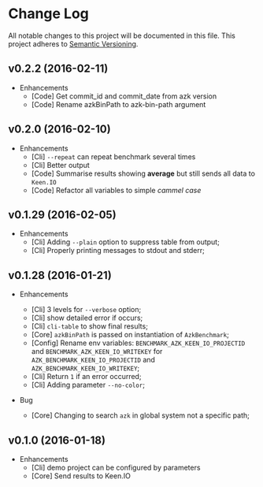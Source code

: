 # Change Log

All notable changes to this project will be documented in this file.
This project adheres to [Semantic Versioning](http://semver.org/).

## v0.2.2 (2016-02-11)

* Enhancements
  - [Code] Get commit_id and commit_date from azk version
  - [Code] Rename azkBinPath to azk-bin-path argument

## v0.2.0 (2016-02-10)

* Enhancements
  - [Cli] `--repeat` can repeat benchmark several times
  - [Cli] Better output
  - [Code] Summarise results showing **average** but still sends all data to `Keen.IO`
  - [Code] Refactor all variables to simple *cammel case*

## v0.1.29 (2016-02-05)

* Enhancements
  - [Cli] Adding `--plain` option to suppress table from output;
  - [Cli] Properly printing messages to stdout and stderr;

## v0.1.28 (2016-01-21)

* Enhancements
  - [Cli] 3 levels for `--verbose` option;
  - [Cli] show detailed error if occurs;
  - [Cli] `cli-table` to show final results;
  - [Core] `azkBinPath` is passed on instantiation of `AzkBenchmark`;
  - [Config] Rename env variables: `BENCHMARK_AZK_KEEN_IO_PROJECTID` and `BENCHMARK_AZK_KEEN_IO_WRITEKEY` for `AZK_BENCHMARK_KEEN_IO_PROJECTID` and `AZK_BENCHMARK_KEEN_IO_WRITEKEY`;
  - [Cli] Return `1` if an error occurred;
  - [Cli] Adding parameter `--no-color`;

* Bug
  - [Core] Changing to search `azk` in global system not a specific path;

## v0.1.0 (2016-01-18)

* Enhancements
  - [Cli] demo project can be configured by parameters
  - [Core] Send results to Keen.IO
